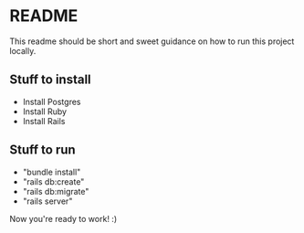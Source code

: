 # README

This readme should be short and sweet guidance on how to run this project locally.

## Stuff to install
- Install Postgres
- Install Ruby
- Install Rails

## Stuff to run
- "bundle install"
- "rails db:create"
- "rails db:migrate"
- "rails server"

Now you're ready to work! :)
